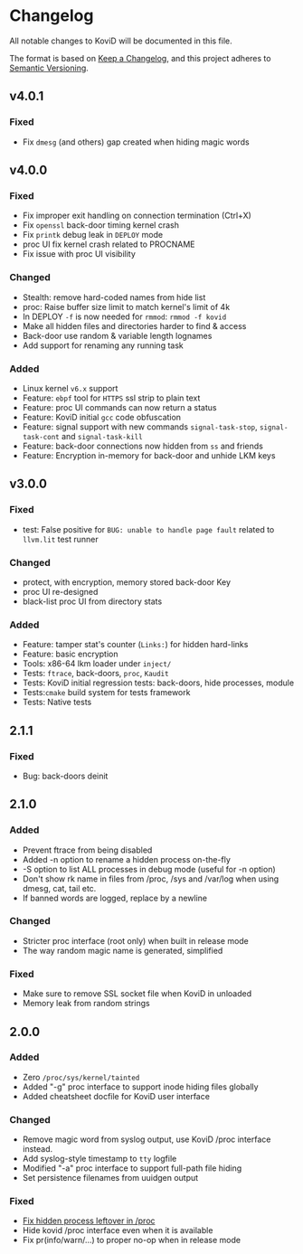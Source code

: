 # Changelog

All notable changes to KoviD will be documented in this file.

The format is based on [Keep a Changelog](https://keepachangelog.com/en/1.0.0/), and this project adheres to [Semantic Versioning](https://semver.org/).

## v4.0.1
### Fixed
- Fix `dmesg` (and others) gap created when hiding magic words

## v4.0.0
### Fixed
- Fix improper exit handling on connection termination (Ctrl+X)
- Fix `openssl` back-door timing kernel crash
- Fix `printk` debug leak in `DEPLOY` mode
- proc UI fix kernel crash related to PROCNAME
- Fix issue with proc UI visibility

### Changed
- Stealth: remove hard-coded names from hide list
- proc: Raise buffer size limit to match kernel's limit of 4k
- In DEPLOY `-f` is now needed for `rmmod`: `rmmod -f kovid`
- Make all hidden files and directories harder to find & access
- Back-door use random & variable length lognames
- Add support for renaming any running task

### Added
- Linux kernel `v6.x` support
- Feature: `ebpf` tool for `HTTPS` ssl strip to plain text
- Feature: proc UI commands can now return a status
- Feature: KoviD initial `gcc` code obfuscation
- Feature: signal support with new commands `signal-task-stop`, `signal-task-cont` and `signal-task-kill`
- Feature: back-door connections now hidden from `ss` and friends
- Feature: Encryption in-memory for back-door and unhide LKM keys

## v3.0.0
### Fixed
- test: False positive for `BUG: unable to handle page fault` related to `llvm.lit` test runner

### Changed
- protect, with encryption, memory stored back-door Key
- proc UI re-designed
- black-list proc UI from directory stats

### Added
- Feature: tamper stat's counter (`Links:`) for hidden hard-links
- Feature: basic encryption
- Tools: x86-64 lkm loader under `inject/`
- Tests: `ftrace`, back-doors, `proc`, `Kaudit`
- Tests: KoviD initial regression tests: back-doors, hide processes, module
- Tests:`cmake` build system for tests framework
- Tests: Native tests

## 2.1.1
### Fixed
-  Bug: back-doors deinit

## 2.1.0
### Added
- Prevent ftrace from being disabled
- Added -n option to rename a hidden process on-the-fly
- -S option to list ALL processes in debug mode (useful for -n option)
- Don't show rk name in files from /proc, /sys and /var/log when using dmesg, cat, tail etc.
- If banned words are logged, replace by a newline

### Changed
- Stricter proc interface (root only) when built in release mode
- The way random magic name is generated, simplified

### Fixed
- Make sure to remove SSL socket file when KoviD in unloaded
- Memory leak from random strings

## 2.0.0
### Added
- Zero `/proc/sys/kernel/tainted`
- Added "-g" proc interface to support inode hiding files globally
- Added cheatsheet docfile for KoviD user interface

### Changed
- Remove magic word from syslog output, use KoviD /proc interface instead.
- Add syslog-style timestamp to `tty` logfile
- Modified "-a" proc interface to support full-path file hiding
- Set persistence filenames from uuidgen output

### Fixed
- [Fix hidden process leftover in /proc](https://github.com/carloslack/KoviD/issues/100)
- Hide kovid /proc interface even when it is available
- Fix pr(info/warn/...) to proper no-op when in release mode



